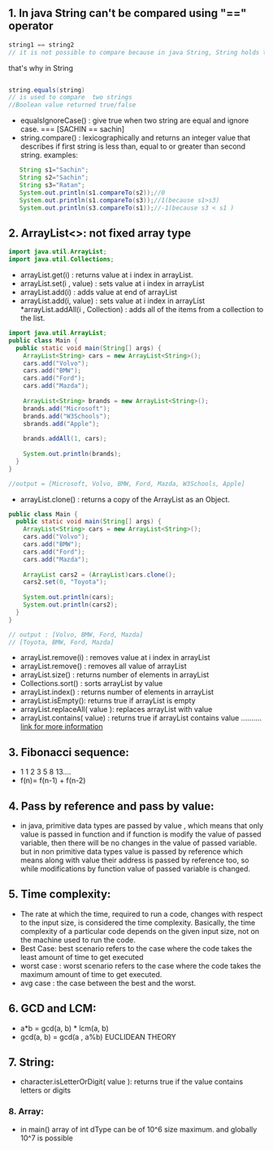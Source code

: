 ## 1. In java String can't be compared using "==" operator
``` java
string1 == string2  
// it is not possible to compare because in java String, String holds the address of the memory location  along with value.
```
that's why in String 
``` java 

string.equals(string) 
// is used to compare  two strings
//Boolean value returned true/false
```
* equalsIgnoreCase() : give true when two string are equal and ignore case. === [SACHIN == sachin]
* string.compare() : lexicographically and returns an integer value that describes if first string is less than, equal to or greater than second string.
examples:
``` java
   String s1="Sachin";  
   String s2="Sachin";  
   String s3="Ratan";  
   System.out.println(s1.compareTo(s2));//0  
   System.out.println(s1.compareTo(s3));//1(because s1>s3)  
   System.out.println(s3.compareTo(s1));//-1(because s3 < s1 )  
```
## 2. ArrayList<>: not fixed array type
``` java
import java.util.ArrayList;
import java.util.Collections;  
```
* arrayList.get(i) :  returns value at i index in arrayList.
* arrayList.set(i , value) : sets value at i index in arrayList
* arrayList.add(i) : adds value at end of arrayList
* arrayList.add(i, value) : sets value at i index in arrayList
*arrayList.addAll(i , Collection) : adds all of the items from a collection to the list.
```java
import java.util.ArrayList;
public class Main {
  public static void main(String[] args) {
    ArrayList<String> cars = new ArrayList<String>();
    cars.add("Volvo");
    cars.add("BMW");
    cars.add("Ford");
    cars.add("Mazda");
    
    ArrayList<String> brands = new ArrayList<String>();
    brands.add("Microsoft");
    brands.add("W3Schools");
    sbrands.add("Apple");
    
    brands.addAll(1, cars);
    
    System.out.println(brands);
  }
}

//output = [Microsoft, Volvo, BMW, Ford, Mazda, W3Schools, Apple]
 ```
* arrayList.clone() : returns a copy of the ArrayList as an Object.
``` java 
public class Main {
  public static void main(String[] args) {
    ArrayList<String> cars = new ArrayList<String>();
    cars.add("Volvo");
    cars.add("BMW");
    cars.add("Ford");
    cars.add("Mazda");
    
    ArrayList cars2 = (ArrayList)cars.clone();
    cars2.set(0, "Toyota");
    
    System.out.println(cars);
    System.out.println(cars2);
  }
}

// output : [Volvo, BMW, Ford, Mazda]
// [Toyota, BMW, Ford, Mazda]
```
* arrayList.remove(i) : removes value at i index in arrayList
* arrayList.remove() : removes  all value of arrayList
* arrayList.size() : returns number of elements in arrayList
* Collections.sort() : sorts arrayList by value
* arrayList.index() : returns number of elements in arrayList
* arrayList.isEmpty(): returns true if arrayList is empty
* arrayList.replaceAll( value ): replaces arrayList with value
* arrayList.contains( value) : returns true if arrayList contains value
..........
[link for more information](https://www.w3schools.com/java/java_ref_arraylist.asp)
## 3. Fibonacci sequence:
* 1 1 2 3  5  8 13....
* f(n)= f(n-1) + f(n-2) 
## 4. Pass by reference and pass by value:
* in java, primitive data types are passed by value , which means that only value is passed in function and if function is modify the value of passed variable, then there will be no changes in the value of passed variable. but in non primitive data types value is passed by reference which means along with value their address is passed by reference too, so while modifications by function value of passed variable is changed. 
## 5.  Time complexity:
* The rate at which the time, required to run a code, changes with respect to the input size, is considered the time complexity. Basically, the time complexity of a particular code depends on the given input size, not on the machine used to run the code.
* Best Case: best scenario refers to the case where the code takes the least amount of time to get executed
* worst case : worst scenario refers to the case where the code takes the maximum amount of time to get executed.
* avg case :  the case between the best and the worst.
## 6. GCD and LCM:
* a*b = gcd(a, b) * lcm(a, b)
* gcd(a, b) = gcd(a , a%b) EUCLIDEAN THEORY
## 7. String:
* character.isLetterOrDigit( value ):  returns true if the value contains letters or digits
### 8. Array:
* in main() array of int dType can be of 10^6 size maximum. and globally 10^7 is possible

